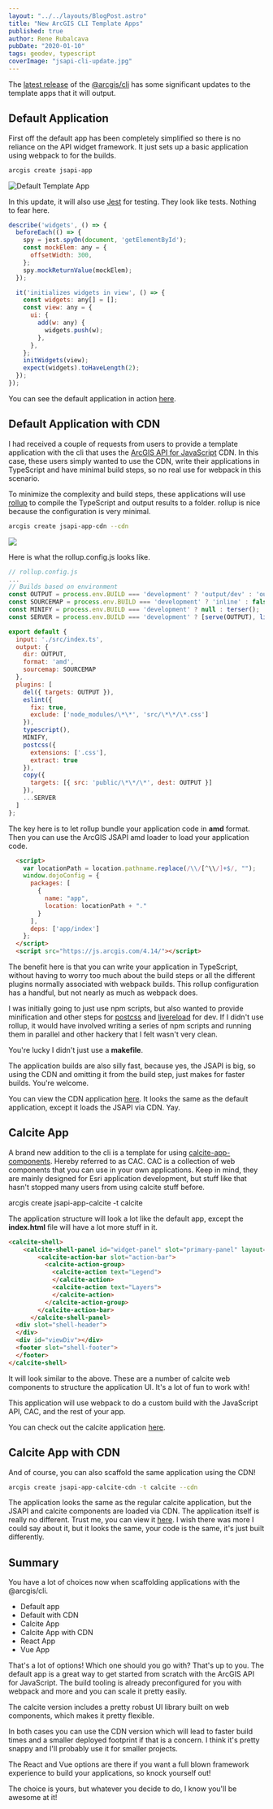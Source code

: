 ```yaml
---
layout: "../../layouts/BlogPost.astro"
title: "New ArcGIS CLI Template Apps"
published: true
author: Rene Rubalcava
pubDate: "2020-01-10"
tags: geodev, typescript
coverImage: "jsapi-cli-update.jpg"
---
```


The [latest release](https://github.com/Esri/arcgis-js-cli/releases/tag/4.14.0) of the [@arcgis/cli](https://github.com/Esri/arcgis-js-cli) has some significant updates to the template apps that it will output.

## Default Application

First off the default app has been completely simplified so there is no reliance on the API widget framework. It just sets up a basic application using webpack to for the builds.

```bash
arcgis create jsapi-app
```

![Default Template App](images/image.png)

In this update, it will also use [Jest](https://jestjs.io/) for testing. They look like tests. Nothing to fear here.

```js
describe('widgets', () => {
  beforeEach(() => {
    spy = jest.spyOn(document, 'getElementById');
    const mockElem: any = {
      offsetWidth: 300,
    };
    spy.mockReturnValue(mockElem);
  });

  it('initializes widgets in view', () => {
    const widgets: any[] = [];
    const view: any = {
      ui: {
        add(w: any) {
          widgets.push(w);
        },
      },
    };
    initWidgets(view);
    expect(widgets).toHaveLength(2);
  });
});
```

You can see the default application in action [here](https://jsapi-app-default-414.surge.sh/).

## Default Application with CDN

I had received a couple of requests from users to provide a template application with the cli that uses the [ArcGIS API for JavaScript](https://developers.arcgis.com/javascript/) CDN. In this case, these users simply wanted to use the CDN, write their applications in TypeScript and have minimal build steps, so no real use for webpack in this scenario.

To minimize the complexity and build steps, these applications will use [rollup](https://rollupjs.org/) to compile the TypeScript and output results to a folder. rollup is nice because the configuration is very minimal.

```bash
arcgis create jsapi-app-cdn --cdn
```

![](images/image-2.png)

Here is what the rollup.config.js looks like.

```js
// rollup.config.js
...
// Builds based on environment
const OUTPUT = process.env.BUILD === 'development' ? 'output/dev' : 'output/dist';
const SOURCEMAP = process.env.BUILD === 'development' ? 'inline' : false;
const MINIFY = process.env.BUILD === 'development' ? null : terser();
const SERVER = process.env.BUILD === 'development' ? [serve(OUTPUT), livereload(OUTPUT)] : [];

export default {
  input: './src/index.ts',
  output: {
    dir: OUTPUT,
    format: 'amd',
    sourcemap: SOURCEMAP
  },
  plugins: [
    del({ targets: OUTPUT }),
    eslint({
      fix: true,
      exclude: ['node_modules/\*\*', 'src/\*\*/\*.css']
    }),
    typescript(),
    MINIFY,
    postcss({
      extensions: ['.css'],
      extract: true
    }),
    copy({
      targets: [{ src: 'public/\*\*/\*', dest: OUTPUT }]
    }),
    ...SERVER
  ]
};
```

The key here is to let rollup bundle your application code in **amd** format. Then you can use the ArcGIS JSAPI amd loader to load your application code.

```html
  <script>
    var locationPath = location.pathname.replace(/\\/[^\\/]+$/, "");
    window.dojoConfig = {
      packages: [
        {
          name: "app",
          location: locationPath + "."
        }
      ],
      deps: ['app/index']
    };
  </script>
  <script src="https://js.arcgis.com/4.14/"></script>
```

The benefit here is that you can write your application in TypeScript, without having to worry too much about the build steps or all the different plugins normally associated with webpack builds. This rollup configuration has a handful, but not nearly as much as webpack does.

I was initially going to just use npm scripts, but also wanted to provide minification and other steps for [postcss](https://postcss.org/) and [livereload](http://livereload.com/) for dev. If I didn't use rollup, it would have involved writing a series of npm scripts and running them in parallel and other hackery that I felt wasn't very clean.

You're lucky I didn't just use a **makefile**.

The application builds are also silly fast, because yes, the JSAPI is big, so using the CDN and omitting it from the build step, just makes for faster builds. You're welcome.

You can view the CDN application [here](https://jsapi-app-cdn-414.surge.sh/). It looks the same as the default application, except it loads the JSAPI via CDN. Yay.

## Calcite App

A brand new addition to the cli is a template for using [calcite-app-components](https://esri.github.io/calcite-app-components). Hereby referred to as CAC. CAC is a collection of web components that you can use in your own applications. Keep in mind, they are mainly designed for Esri application development, but stuff like that hasn't stopped many users from using calcite stuff before.

arcgis create jsapi-app-calcite -t calcite

The application structure will look a lot like the default app, except the **index.html** file will have a lot more stuff in it.

```html
<calcite-shell>
    <calcite-shell-panel id="widget-panel" slot="primary-panel" layout="leading">
        <calcite-action-bar slot="action-bar">
          <calcite-action-group>
            <calcite-action text="Legend">
            </calcite-action>
            <calcite-action text="Layers">
            </calcite-action>
          </calcite-action-group>
        </calcite-action-bar>
      </calcite-shell-panel>
  <div slot="shell-header">
  </div>
  <div id="viewDiv"></div>
  <footer slot="shell-footer">
  </footer>
</calcite-shell>
```

It will look similar to the above. These are a number of calcite web components to structure the application UI. It's a lot of fun to work with!

This application will use webpack to do a custom build with the JavaScript API, CAC, and the rest of your app.

You can check out the calcite application [here](https://jsapi-app-calcite-414.surge.sh/).

## Calcite App with CDN

And of course, you can also scaffold the same application using the CDN!

```bash
arcgis create jsapi-app-calcite-cdn -t calcite --cdn
```

The application looks the same as the regular calcite application, but the JSAPI and calcite components are loaded via CDN. The application itself is really no different. Trust me, you can view it [here](https://jsapi-app-calcite-cdn-414.surge.sh/). I wish there was more I could say about it, but it looks the same, your code is the same, it's just built differently.

## Summary

You have a lot of choices now when scaffolding applications with the @arcgis/cli.

- Default app
- Default with CDN
- Calcite App
- Calcite App with CDN
- React App
- Vue App

That's a lot of options! Which one should you go with? That's up to you. The default app is a great way to get started from scratch with the ArcGIS API for JavaScript. The build tooling is already preconfigured for you with webpack and more and you can scale it pretty easily.

The calcite version includes a pretty robust UI library built on web components, which makes it pretty flexible.

In both cases you can use the CDN version which will lead to faster build times and a smaller deployed footprint if that is a concern. I think it's pretty snappy and I'll probably use it for smaller projects.

The React and Vue options are there if you want a full blown framework experience to build your applications, so knock yourself out!

The choice is yours, but whatever you decide to do, I know you'll be awesome at it!
